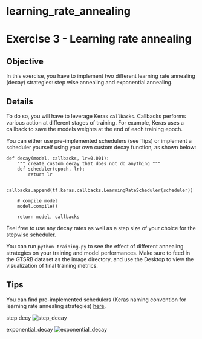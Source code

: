 # learning_rate_annealing

# Exercise 3 - Learning rate annealing 

## Objective

In this exercise, you have to implement two different learning rate annealing (decay)
strategies: step wise annealing and exponential annealing. 

## Details

To do so, you will have to leverage Keras `callbacks`. Callbacks performs various action
at different stages of training. For example, Keras uses a callback to save the models weights at 
the end of each training epoch.

You can either use pre-implemented schedulers (see Tips) or implement a scheduler yourself 
using your own custom decay function, as shown below:

```
def decay(model, callbacks, lr=0.001):
    """ create custom decay that does not do anything """
    def scheduler(epoch, lr):
        return lr 

    callbacks.append(tf.keras.callbacks.LearningRateScheduler(scheduler))

    # compile model
    model.compile()
    
    return model, callbacks 
```

Feel free to use any decay rates as well as a step size of your choice for the stepwise scheduler.

You can run `python training.py` to see the effect of different annealing strategies on your training and model performances. Make sure to feed in the GTSRB dataset as the image directory, and use the Desktop to view the visualization of final training metrics.

## Tips

You can find pre-implemented schedulers (Keras naming convention for learning rate annealing strategies) 
[here](https://www.tensorflow.org/api_docs/python/tf/keras/optimizers/schedules).


step decy 
![step_decay](https://user-images.githubusercontent.com/94951202/161907657-ae5acd7f-353d-4e26-b72b-3c481f424277.png)

exponential_decay
![exponential_decay](https://user-images.githubusercontent.com/94951202/161907661-e017d73b-f23c-4be6-896e-f4167ed56f1a.png)
